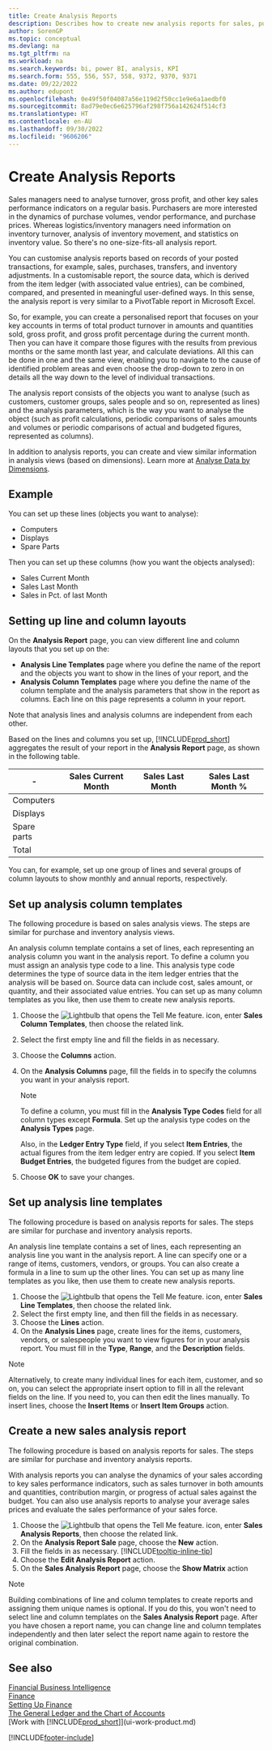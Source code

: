 ```yaml
---
title: Create Analysis Reports
description: Describes how to create new analysis reports for sales, purchases, and inventory, and set up analysis templates.
author: SorenGP
ms.topic: conceptual
ms.devlang: na
ms.tgt_pltfrm: na
ms.workload: na
ms.search.keywords: bi, power BI, analysis, KPI
ms.search.form: 555, 556, 557, 558, 9372, 9370, 9371
ms.date: 09/22/2022
ms.author: edupont
ms.openlocfilehash: 0e49f50f04087a56e119d2f50cc1e9e6a1aedbf0
ms.sourcegitcommit: 8ad79e0ec6e625796af298f756a142624f514cf3
ms.translationtype: HT
ms.contentlocale: en-AU
ms.lasthandoff: 09/30/2022
ms.locfileid: "9606206"
---
```

# <a name="create-analysis-reports"></a>Create Analysis Reports

Sales managers need to analyse turnover, gross profit, and other key sales performance indicators on a regular basis. Purchasers are more interested in the dynamics of purchase volumes, vendor performance, and purchase prices. Whereas logistics/inventory managers need information on inventory turnover, analysis of inventory movement, and statistics on inventory value. So there's no one-size-fits-all analysis report.

You can customise analysis reports based on records of your posted transactions, for example, sales, purchases, transfers, and inventory adjustments. In a customisable report, the source data, which is derived from the item ledger (with associated value entries), can be combined, compared, and presented in meaningful user-defined ways. In this sense, the analysis report is very similar to a PivotTable report in Microsoft Excel.  

So, for example, you can create a personalised report that focuses on your key accounts in terms of total product turnover in amounts and quantities sold, gross profit, and gross profit percentage during the current month. Then you can have it compare those figures with the results from previous months or the same month last year, and calculate deviations. All this can be done in one and the same view, enabling you to navigate to the cause of identified problem areas and even choose the drop-down to zero in on details all the way down to the level of individual transactions.  

The analysis report consists of the objects you want to analyse (such as customers, customer groups, sales people and so on, represented as lines) and the analysis parameters, which is the way you want to analyse the object (such as profit calculations, periodic comparisons of sales amounts and volumes or periodic comparisons of actual and budgeted figures, represented as columns). 

In addition to analysis reports, you can create and view similar information in analysis views (based on dimensions). Learn more at [Analyse Data by Dimensions](bi-how-analyze-data-dimension.md).

## <a name="example"></a>Example

You can set up these lines (objects you want to analyse):  

- Computers  
- Displays  
- Spare Parts  

Then you can set up these columns (how you want the objects analysed):  

- Sales Current Month  
- Sales Last Month  
- Sales in Pct. of last Month  

## <a name="setting-up-line-and-column-layouts"></a>Setting up line and column layouts

On the **Analysis Report** page, you can view different line and column layouts that you set up on the:

* **Analysis Line Templates** page where you define the name of the report and the objects you want to show in the lines of your report, and the
* **Analysis Column Templates** page where you define the name of the column template and the analysis parameters that show in the report as columns. Each line on this page represents a column in your report. 

Note that analysis lines and analysis columns are independent from each other.  

Based on the lines and columns you set up, [!INCLUDE[prod_short](includes/prod_short.md)] aggregates the result of your report in the **Analysis Report** page, as shown in the following table.  

|- |Sales Current Month|Sales Last Month|Sales Last Month %|  
|-|-|-|-|  
|Computers| | | |  
|Displays| | | |  
|Spare parts| | | |  
|Total| | | |  

You can, for example, set up one group of lines and several groups of column layouts to show monthly and annual reports, respectively.

## <a name="set-up-analysis-column-templates"></a>Set up analysis column templates

The following procedure is based on sales analysis views. The steps are similar for purchase and inventory analysis views.

An analysis column template contains a set of lines, each representing an analysis column you want in the analysis report. To define a column you must assign an analysis type code to a line. This analysis type code determines the type of source data in the item ledger entries that the analysis will be based on. Source data can include cost, sales amount, or quantity, and their associated value entries. You can set up as many column templates as you like, then use them to create new analysis reports.    

1. Choose the ![Lightbulb that opens the Tell Me feature.](media/ui-search/search_small.png "Tell me what you want to do") icon, enter **Sales Column Templates**, then choose the related link.  
2. Select the first empty line and fill the fields in as necessary.
3. Choose the **Columns** action.  
4. On the **Analysis Columns** page, fill the fields in to specify the columns you want in your analysis report.  

    > [!NOTE]  
    > To define a column, you must fill in the **Analysis Type Codes** field for all column types except **Formula**. Set up the analysis type codes on the **Analysis Types** page.  
    
    Also, in the **Ledger Entry Type** field, if you select **Item Entries**, the actual figures from the item ledger entry are copied. If you select **Item Budget Entries**, the budgeted figures from the budget are copied.  
5. Choose **OK** to save your changes.  

## <a name="set-up-analysis-line-templates"></a>Set up analysis line templates

The following procedure is based on analysis reports for sales. The steps are similar for purchase and inventory analysis reports.

An analysis line template contains a set of lines, each representing an analysis line you want in the analysis report. A line can specify one or a range of items, customers, vendors, or groups. You can also create a formula in a line to sum up the other lines. You can set up as many line templates as you like, then use them to create new analysis reports.   

1. Choose the ![Lightbulb that opens the Tell Me feature.](media/ui-search/search_small.png "Tell me what you want to do") icon, enter **Sales Line Templates**, then choose the related link.  
2. Select the first empty line, and then fill the fields in as necessary.
3. Choose the **Lines** action.  
4. On the **Analysis Lines** page, create lines for the items, customers, vendors, or salespeople you want to view figures for in your analysis report. You must fill in the **Type**, **Range**, and the **Description** fields.  

> [!NOTE]  
> Alternatively, to create many individual lines for each item, customer, and so on, you can select the appropriate insert option to fill in all the relevant fields on the line. If you need to, you can then edit the lines manually. To insert lines, choose the **Insert Items** or **Insert Item Groups** action.  

## <a name="create-a-new-sales-analysis-report"></a>Create a new sales analysis report

The following procedure is based on analysis reports for sales. The steps are similar for purchase and inventory analysis reports.

With analysis reports you can analyse the dynamics of your sales according to key sales performance indicators, such as sales turnover in both amounts and quantities, contribution margin, or progress of actual sales against the budget. You can also use analysis reports to analyse your average sales prices and evaluate the sales performance of your sales force.  

1. Choose the ![Lightbulb that opens the Tell Me feature.](media/ui-search/search_small.png "Tell me what you want to do") icon, enter **Sales Analysis Reports**, then choose the related link.  
2. On the **Analysis Report Sale** page, choose the **New** action.
3. Fill the fields in as necessary. [!INCLUDE[tooltip-inline-tip](includes/tooltip-inline-tip_md.md)]
4. Choose the **Edit Analysis Report** action.
5. On the **Sales Analysis Report** page, choose the **Show Matrix** action  

> [!NOTE]  
> Building combinations of line and column templates to create reports and assigning them unique names is optional. If you do this, you won't need to select line and column templates on the **Sales Analysis Report** page. After you have chosen a report name, you can change line and column templates independently and then later select the report name again to restore the original combination.

## <a name="see-also"></a>See also

[Financial Business Intelligence](bi.md)  
[Finance](finance.md)  
[Setting Up Finance](finance-setup-finance.md)  
[The General Ledger and the Chart of Accounts](finance-general-ledger.md)  
[Work with [!INCLUDE[prod_short](includes/prod_short.md)]](ui-work-product.md)  

[!INCLUDE[footer-include](includes/footer-banner.md)]
